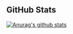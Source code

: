 ## GitHub Stats
[![Anurag's github stats](https://github-readme-stats.vercel.app/api?username=rav4s)](https://github.com/anuraghazra/github-readme-stats)
